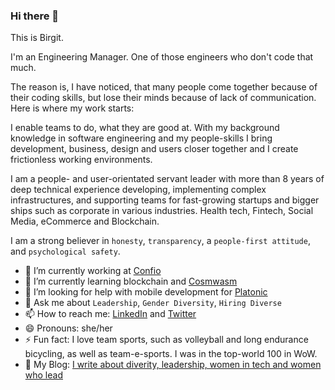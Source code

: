 ### Hi there 👋

This is Birgit.

I'm an Engineering Manager. One of those engineers who don't code that much.

The reason is, I have noticed, that many people come together because of their coding skills, but lose their minds because of lack of communication. Here is where my work starts:

I enable teams to do, what they are good at. With my background knowledge in software engineering and my people-skills I bring development, business, design and users closer together and I create frictionless working environments.

I am a people- and user-orientated servant leader with more than 8 years of deep technical experience developing, implementing complex infrastructures, and supporting teams for fast-growing startups and bigger ships such as corporate in various industries. Health tech, Fintech, Social Media, eCommerce and Blockchain.

I am a strong believer in `honesty`, `transparency`, a `people-first attitude`, and `psychological safety`.


- 🔭 I’m currently working at [Confio](https://github.com/confio)
- 🌱 I’m currently learning blockchain and [Cosmwasm](https://github.com/CosmWasm)
- 🤔 I’m looking for help with mobile development for [Platonic](https://platonictech.com/)
- 💬 Ask me about `Leadership`, `Gender Diversity`, `Hiring Diverse`
- 📫 How to reach me: [LinkedIn](https://www.linkedin.com/in/birgitpohl/) and [Twitter](https://twitter.com/devbirgit)
- 😄 Pronouns: she/her
- ⚡ Fun fact: I love team sports, such as volleyball and long endurance bicycling, as well as team-e-sports. I was in the top-world 100 in WoW.
- 📝 My Blog: [I write about diverity, leadership, women in tech and women who lead](https://medium.com/@birgitpohl)
